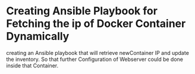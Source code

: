 # Creating Ansible Playbook for Fetching the ip of Docker Container Dynamically
creating an
Ansible playbook that will retrieve newContainer IP 
and update the inventory. So that further Configuration
of Webserver could be done inside that Container.
